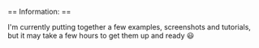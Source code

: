 == Information: ==

I'm currently putting together a few examples, screenshots and tutorials, but it may take a few hours to get them up and ready :smiley: